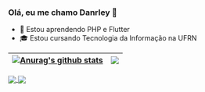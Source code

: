 ### Olá, eu me chamo Danrley 👋

- 🌱 Estou aprendendo PHP e Flutter
- 🎓 Estou cursando Tecnologia da Informação na UFRN


| <a href="https://github.com/anuraghazra/github-readme-stats"><img align="center" src="https://github-readme-stats.vercel.app/api?username=Danrley-Lima&show_icons=true&theme=nightowl&hide=issues&hide_title&hide_border=true" alt="Anurag's github stats" /></a> | <a href="https://github.com/anuraghazra/github-readme-stats"><img align="center" src="https://github-readme-stats.vercel.app/api/top-langs/?username=Danrley-Lima&theme=nightowl&hide=jupyter%20notebook,css,ejs&hide_border=true&layout=compact" /></a> |
| ------------- | ------------- |

<a href="https://github.com/Danrley-Lima/snaze-game">
  <img align="center" src="https://github-readme-stats.vercel.app/api/pin/?username=danrley-lima&repo=snaze-game&theme=nightowl&hide_border=true" />
</a>
<a href="https://github.com/Danrley-Lima/Trabalho-Final-LP2-EDB2">
  <img align="center" src="https://github-readme-stats.vercel.app/api/pin/?username=danrley-lima&repo=trabalho-final-lp2-edb2&theme=nightowl&hide_border=true" />
</a>
